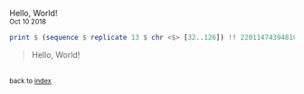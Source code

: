 Hello, World!<br><small>
Oct 10 2018</small><br>


```haskell
print $ (sequence $ replicate 13 $ chr <$> [32..126]) !! 22011474394810164197455861
```
> Hello, World!


<br><small>
back to [index](../../)</small><br>
